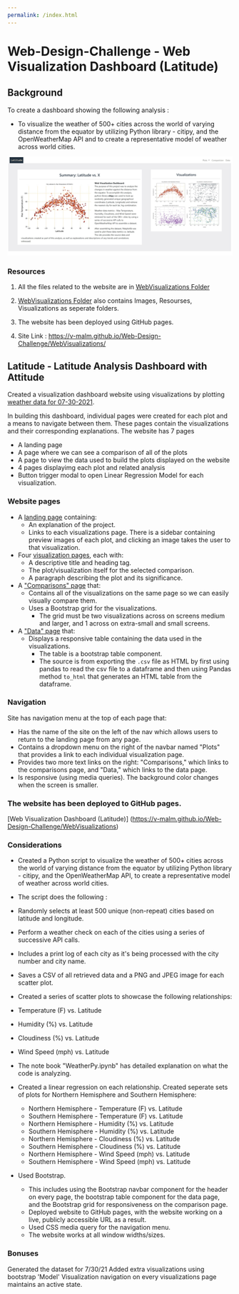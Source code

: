 ```yaml
---
permalink: /index.html
---
```


# Web-Design-Challenge - Web Visualization Dashboard (Latitude)

## Background

To create a dashboard showing the following analysis : 
 * To visualize the weather of 500+ cities across the world of varying distance from the equator by utilizing Python library - citipy, and the OpenWeatherMap API and to create a representative model of weather across world cities.

![WebVisualizations/Images/index.jpg](WebVisualizations/Images/index.jpg)

### Resources

1. All the files related to the website are in [WebVisualizations Folder](WebVisualizations/)

2. [WebVisualizations Folder](WebVisualizations/) also contains Images, Resourses, Visualizations as seperate folders.

3. The website has been deployed using GitHub pages.  

4. Site Link : https://v-malm.github.io/Web-Design-Challenge/WebVisualizations/

## Latitude - Latitude Analysis Dashboard with Attitude

Created a visualization dashboard website using visualizations by plotting [weather data for 07-30-2021](WebVisualizations/Resources/cities.csv).

In building this dashboard, individual pages were created for each plot and a means to navigate between them. These pages contain the visualizations and their corresponding explanations. The website has 7 pages 
 * A landing page
 * A page where we can see a comparison of all of the plots 
 * A page to view the data used to build the plots displayed on the website
 * 4 pages displayimg each plot and related analysis
  * Button trigger modal to open Linear Regression Model for each visualization.


### Website pages

* A [landing page](https://v-malm.github.io/Web-Design-Challenge/) containing:
  * An explanation of the project.
  * Links to each visualizations page. There is a sidebar containing preview images of each plot, and clicking an image takes the user to that visualization.
* Four [visualization pages](https://v-malm.github.io/Web-Design-Challenge/max_temp.html), each with:
  * A descriptive title and heading tag.
  * The plot/visualization itself for the selected comparison.
  * A paragraph describing the plot and its significance.
* A ["Comparisons" page](https://v-malm.github.io/Web-Design-Challenge/comparisions.html) that:
  * Contains all of the visualizations on the same page so we can easily visually compare them.
  * Uses a Bootstrap grid for the visualizations.
    * The grid must be two visualizations across on screens medium and larger, and 1 across on extra-small and small screens.
* A ["Data" page](https://v-malm.github.io/Web-Design-Challenge/date.html) that:
  * Displays a responsive table containing the data used in the visualizations.
    * The table is a bootstrap table component.
    * The source is from exporting the `.csv` file as HTML by first using pandas to read the csv file to a dataframe and then using Pandas method `to_html` that generates an HTML table from the dataframe.


### Navigation

Site has navigation menu at the top of each page that:

* Has the name of the site on the left of the nav which allows users to return to the landing page from any page.
* Contains a dropdown menu on the right of the navbar named "Plots" that provides a link to each individual visualization page.
* Provides two more text links on the right: "Comparisons," which links to the comparisons page, and "Data," which links to the data page.
* Is responsive (using media queries). The background color changes when the screen is smaller.


### The website has been deployed to GitHub pages.
[Web Visualization Dashboard (Latitude)] (https://v-malm.github.io/Web-Design-Challenge/WebVisualizations) 

### Considerations

 * Created a Python script to visualize the weather of 500+ cities across the world of varying distance from the equator by utilizing Python library - citipy, and the OpenWeatherMap API, to create a representative model of weather across world cities.

 * The script does the following :

  * Randomly selects at least 500 unique (non-repeat) cities based on latitude and longitude.
  * Perform a weather check on each of the cities using a series of successive API calls.
  * Includes a print log of each city as it's being processed with the city number and city name.
  * Saves a CSV of all retrieved data and a PNG and JPEG image for each scatter plot.
  * Created a series of scatter plots to showcase the following relationships:
   
   * Temperature (F) vs. Latitude
   * Humidity (%) vs. Latitude
   * Cloudiness (%) vs. Latitude
   * Wind Speed (mph) vs. Latitude
   * The note book "WeatherPy.ipynb" has detailed explanation on what the code is analyzing.

* Created a linear regression on each relationship. Created seperate sets of plots for Northern Hemisphere and Southern Hemisphere:
  
  * Northern Hemisphere - Temperature (F) vs. Latitude
  * Southern Hemisphere - Temperature (F) vs. Latitude
  * Northern Hemisphere - Humidity (%) vs. Latitude
  * Southern Hemisphere - Humidity (%) vs. Latitude
  * Northern Hemisphere - Cloudiness (%) vs. Latitude
  * Southern Hemisphere - Cloudiness (%) vs. Latitude
  * Northern Hemisphere - Wind Speed (mph) vs. Latitude
  * Southern Hemisphere - Wind Speed (mph) vs. Latitude


* Used Bootstrap. 
  * This includes using the Bootstrap navbar component for the header on every page, the bootstrap table component for the data page, and the Bootstrap grid for responsiveness on the comparison page.
  * Deployed website to GitHub pages, with the website working on a live, publicly accessible URL as a result.
  * Used CSS media query for the navigation menu.
  * The website works at all window widths/sizes.


### Bonuses

Generated the dataset for 7/30/21 
Added extra visualizations using bootstrap 'Model'
Visualization navigation on every visualizations page maintains an active state. 